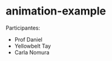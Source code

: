 # animation-example

Participantes:

<ul>
	<li>Prof Daniel</li>
	<li>Yellowbelt Tay</li>
	<li>Carla Nomura</li>
</ul>

